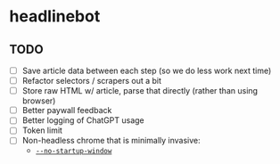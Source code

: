 # headlinebot


## TODO

- [ ] Save article data between each step (so we do less work next time)
- [ ] Refactor selectors / scrapers out a bit
- [ ] Store raw HTML w/ article, parse that directly (rather than using browser)
- [ ] Better paywall feedback
- [ ] Better logging of ChatGPT usage
- [ ] Token limit
- [ ] Non-headless chrome that is minimally invasive:
  - [`--no-startup-window`](https://peter.sh/experiments/chromium-command-line-switches/#no-startup-window)
